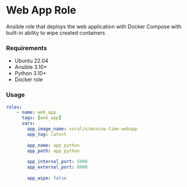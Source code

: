 # Web App Role

Ansible role that deploys the web application with Docker Compose with built-in ability to wipe created containers

### Requirements
- Ubuntu 22.04
- Ansible 3.10+
- Python 3.10+
- Docker role

### Usage

```yaml
roles:
    - name: web_app
      tags: [web_app]
      vars:
        app_image_name: soralin/moscow-time-webapp
        app_tag: latest
    
        app_name: app_python
        app_path: app_python
    
        app_internal_port: 5000
        app_external_port: 8000
    
        app_wipe: false
```